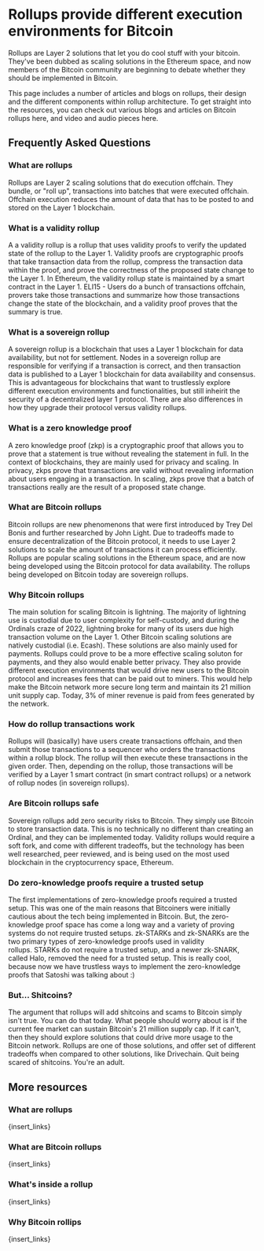# Rollups provide different execution environments for Bitcoin

Rollups are Layer 2 solutions that let you do cool stuff with your bitcoin. They've been dubbed as scaling solutions in the Ethereum space, and now members of the Bitcoin community are beginning to debate whether they should be implemented in Bitcoin.

This page includes a number of articles and blogs on rollups, their design and the different components within rollup architecture. To get straight into the resources, you can check out various blogs and articles on Bitcoin rollups here, and video and audio pieces here.

## Frequently Asked Questions

### What are rollups

Rollups are Layer 2 scaling solutions that do execution offchain. They bundle, or "roll up", transactions into batches that were executed offchain. Offchain execution reduces the amount of data that has to be posted to and stored on the Layer 1 blockchain.

### What is a validity rollup

A a validity rollup is a rollup that uses validity proofs to verify the updated state of the rollup to the Layer 1. Validity proofs are cryptographic proofs that take transaction data from the rollup, compress the transaction data within the proof, and prove the correctness of the proposed state change to the Layer 1. In Ethereum, the validity rollup state is maintained by a smart contract in the Layer 1. ELI15 - Users do a bunch of transactions offchain, provers take those transactions and summarize how those transactions change the state of the blockchain, and a validity proof proves that the summary is true.

### What is a sovereign rollup

A sovereign rollup is a blockchain that uses a Layer 1 blockchain for data availability, but not for settlement. Nodes in a sovereign rollup are responsible for verifying if a transaction is correct, and then transaction data is published to a Layer 1 blockchain for data availability and consensus. This is advantageous for blockchains that want to trustlessly explore different execution environments and functionalities, but still inheirit the security of a decentralized layer 1 protocol. There are also differences in how they upgrade their protocol versus validity rollups.

### What is a zero knowledge proof

A zero knowledge proof (zkp) is a cryptographic proof that allows you to prove that a statement is true without revealing the statement in full. In the context of blockchains, they are mainly used for privacy and scaling. In privacy, zkps prove that transactions are valid without revealing information about users engaging in a transaction. In scaling, zkps prove that a batch of transactions really are the result of a proposed state change.

### What are Bitcoin rollups

Bitcoin rollups are new phenomenons that were first introduced by Trey Del Bonis and further researched by John Light. Due to tradeoffs made to ensure decentralization of the Bitcoin protocol, it needs to use Layer 2 solutions to scale the amount of transactions it can process efficiently. Rollups are popular scaling solutions in the Ethereum space, and are now being developed using the Bitcoin protocol for data availability. The rollups being developed on Bitcoin today are sovereign rollups.

### Why Bitcoin rollups

The main solution for scaling Bitcoin is lightning. The majority of lightning use is custodial due to user complexity for self-custody, and during the Ordinals craze of 2022, lightning broke for many of its users due high transaction volume on the Layer 1. Other Bitcoin scaling solutions are natively custodial (i.e. Ecash). These solutions are also mainly used for payments. Rollups could prove to be a more effective scaling soluton for payments, and they also would enable better privacy. They also provide different execution environments that would drive new users to the Bitcoin protocol and increases fees that can be paid out to miners. This would help make the Bitcoin network more secure long term and maintain its 21 million unit supply cap. Today, 3% of miner revenue is paid from fees generated by the network.

### How do rollup transactions work

Rollups will (basically) have users create transactions offchain, and then submit those transactions to a sequencer who orders the transactions within a rollup block. The rollup will then execute these transactions in the given order. Then, depending on the rollup, those transactions will be verified by a Layer 1 smart contract (in smart contract rollups) or a network of rollup nodes (in sovereign rollups).

### Are Bitcoin rollups safe

Sovereign rollups add zero security risks to Bitcoin. They simply use Bitcoin to store transaction data. This is no technically no different than creating an Ordinal, and they can be implemented today. Validity rollups would require a soft fork, and come with different tradeoffs, but the technology has been well researched, peer reviewed, and is being used on the most used blockchain in the cryptocurrency space, Ethereum.

### Do zero-knowledge proofs require a trusted setup

The first implementations of zero-knowledge proofs required a trusted setup. This was one of the main reasons that Bitcoiners were initially cautious about the tech being implemented in Bitcoin. But, the zero-knowledge proof space has come a long way and a variety of proving systems do not require trusted setups. zk-STARKs and zk-SNARKs are the two primary types of zero-knowledge proofs used in validity rollups. STARKs do not require a trusted setup, and a newer zk-SNARK, called Halo, removed the need for a trusted setup. This is really cool, because now we have trustless ways to implement the zero-knowledge proofs that Satoshi was talking about :)

### But... Shitcoins?

The argument that rollups will add shitcoins and scams to Bitcoin simply isn't true. You can do that today. What people should worry about is if the current fee market can sustain Bitcoin's 21 million supply cap. If it can't, then they should explore solutions that could drive more usage to the Bitcoin network. Rollups are one of those solutions, and offer set of different tradeoffs when compared to other solutions, like Drivechain. Quit being scared of shitcoins. You're an adult.

## More resources

### What are rollups

{insert_links}

### What are Bitcoin rollups

{insert_links}

### What's inside a rollup

{insert_links}

### Why Bitcoin rollips

{insert_links}
